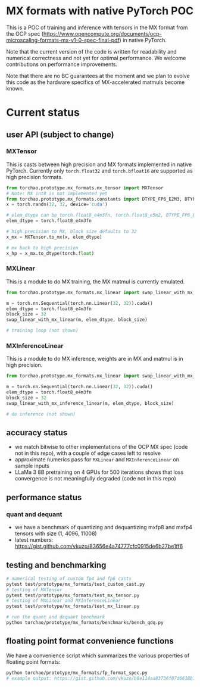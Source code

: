 # MX formats with native PyTorch POC

This is a POC of training and inference with tensors in the MX format from the OCP spec (https://www.opencompute.org/documents/ocp-microscaling-formats-mx-v1-0-spec-final-pdf) in native PyTorch.

Note that the current version of the code is written for readability and 
numerical correctness and not yet for optimal performance. We welcome 
contributions on performance improvements.

Note that there are no BC guarantees at the moment and we plan to evolve
this code as the hardware specifics of MX-accelerated matmuls become
known.

# Current status

## user API (subject to change)

### MXTensor

This is casts between high precision and MX formats implemented in native PyTorch. Currently
only `torch.float32` and `torch.bfloat16` are supported as high precision formats.

```python
from torchao.prototype.mx_formats.mx_tensor import MXTensor
# Note: MX int8 is not implemented yet
from torchao.prototype.mx_formats.constants import DTYPE_FP6_E2M3, DTYPE_FP6_E3M2, DTYPE_FP4_E2M1, DTYPE_FP4_E3M0
x = torch.randn(32, 32, device='cuda')

# elem_dtype can be torch.float8_e4m3fn, torch.float8_e5m2, DTYPE_FP6_E2M3, DTYPE_FP6_E3M2, DTYPE_FP4_E2M1, DTYPE_FP4_E3M0
elem_dtype = torch.float8_e4m3fn

# high precision to MX, block size defaults to 32
x_mx = MXTensor.to_mx(x, elem_dtype)

# mx back to high precision
x_hp = x_mx.to_dtype(torch.float)
```

### MXLinear

This is a module to do MX training, the MX matmul is currently emulated.

```python
from torchao.prototype.mx_formats.mx_linear import swap_linear_with_mx_linear

m = torch.nn.Sequential(torch.nn.Linear(32, 32)).cuda()
elem_dtype = torch.float8_e4m3fn
block_size = 32
swap_linear_with_mx_linear(m, elem_dtype, block_size)

# training loop (not shown)
```

### MXInferenceLinear

This is a module to do MX inference, weights are in MX and matmul is in high precision.

```python
from torchao.prototype.mx_formats.mx_linear import swap_linear_with_mx_inference_linear

m = torch.nn.Sequential(torch.nn.Linear(32, 32)).cuda()
elem_dtype = torch.float8_e4m3fn
block_size = 32
swap_linear_with_mx_inference_linear(m, elem_dtype, block_size)

# do inference (not shown)
```

## accuracy status
* we match bitwise to other implementations of the OCP MX spec (code not in this repo), with a couple of edge cases left to resolve
* approximate numerics pass for `MXLinear` and `MXInferenceLinear` on sample inputs
* LLaMa 3 8B pretraining on 4 GPUs for 500 iterations shows that loss convergence is not meaningfully degraded (code not in this repo)

## performance status

### quant and dequant

* we have a benchmark of quantizing and dequantizing mxfp8 and mxfp4 tensors with size (1, 4096, 11008)
* latest numbers: https://gist.github.com/vkuzo/83656e4a74777cfc0915de6b27be1ff6

## testing and benchmarking

```bash
# numerical testing of custom fp4 and fp6 casts
pytest test/prototype/mx_formats/test_custom_cast.py
# testing of MXTensor
pytest test/prototype/mx_formats/test_mx_tensor.py
# testing of MXLinear and MXInferenceLinear
pytest test/prototype/mx_formats/test_mx_linear.py

# run the quant and dequant benchmark
python torchao/prototype/mx_formats/benchmarks/bench_qdq.py
```

## floating point format convenience functions

We have a convenience script which summarizes the various properties of 
floating point formats:

```bash
python torchao/prototype/mx_formats/fp_format_spec.py
# example output: https://gist.github.com/vkuzo/b8e114aa83736f87d6618b16aa8588c0
```
